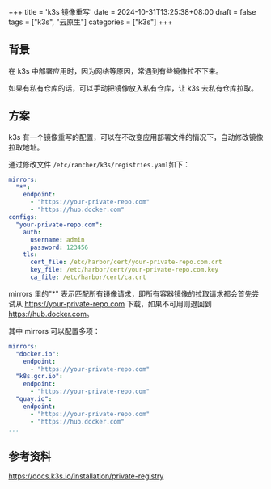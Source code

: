 +++
title = 'k3s 镜像重写'
date = 2024-10-31T13:25:38+08:00
draft = false
tags = ["k3s", "云原生"]
categories = ["k3s"]
+++

## 背景

在 k3s 中部署应用时，因为网络等原因，常遇到有些镜像拉不下来。

如果有私有仓库的话，可以手动把镜像放入私有仓库，让 k3s 去私有仓库拉取。

## 方案

k3s 有一个镜像重写的配置，可以在不改变应用部署文件的情况下，自动修改镜像拉取地址。

通过修改文件 `/etc/rancher/k3s/registries.yaml`如下：

```yaml
mirrors:
  "*":
    endpoint:
      - "https://your-private-repo.com"
      - "https://hub.docker.com"
configs:
  "your-private-repo.com":
    auth:
      username: admin
      password: 123456
    tls:
      cert_file: /etc/harbor/cert/your-private-repo.com.crt
      key_file: /etc/harbor/cert/your-private-repo.com.key
      ca_file: /etc/harbor/cert/ca.crt
```

mirrors 里的"*" 表示匹配所有镜像请求，即所有容器镜像的拉取请求都会首先尝试从 <https://your-private-repo.com> 下载，如果不可用则退回到 <https://hub.docker.com>。

其中 mirrors 可以配置多项：

```yaml
mirrors:
  "docker.io":
    endpoint:
      - "https://your-private-repo.com"
  "k8s.gcr.io":
    endpoint:
      - "https://your-private-repo.com"
  "quay.io":
    endpoint:
      - "https://your-private-repo.com"
      - "https://hub.docker.com"
...
```

## 参考资料

<https://docs.k3s.io/installation/private-registry>
